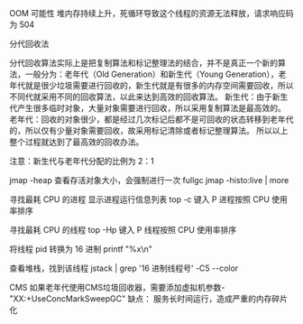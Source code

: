 OOM 可能性
堆内存持续上升，死循环导致这个线程的资源无法释放，请求响应码为 504

分代回收法

分代回收算法实际上是把复制算法和标记整理法的结合，并不是真正一个新的算法，一般分为：老年代（Old Generation）和新生代（Young Generation），老年代就是很少垃圾需要进行回收的，新生代就是有很多的内存空间需要回收，所以不同代就采用不同的回收算法，以此来达到高效的回收算法。
新生代：由于新生代产生很多临时对象，大量对象需要进行回收，所以采用复制算法是最高效的。
老年代：回收的对象很少，都是经过几次标记后都不是可回收的状态转移到老年代的，所以仅有少量对象需要回收，故采用标记清除或者标记整理算法。
所以以上整个过程就达到了最高效的回收办法。

注意：新生代与老年代分配的比例为 2：1



jmap -heap <pid>
查看存活对象大小，会强制进行一次 fullgc
jmap -histo:live <pid> | more

寻找最耗 CPU 的进程
显示进程运行信息列表
top -c
键入 P 进程按照 CPU 使用率排序

寻找最耗 CPU 的线程
top -Hp <pid>
键入 P 线程按照 CPU 使用率排序

将线程 pid 转换为 16 进制
printf "%x\n" <pid>

查看堆栈，找到该线程
jstack <pid> | grep '16 进制线程号' -C5 --color




CMS
如果老年代使用CMS垃圾回收器，需要添加虚拟机参数-"XX:+UseConcMarkSweepGC"
缺点：
服务长时间运行，造成严重的内存碎片化

